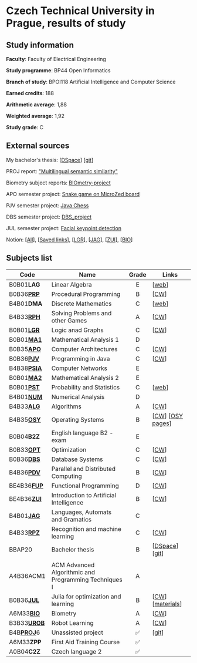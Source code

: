 # Czech Technical University in Prague, results of study

## Study information
**Faculty**: Faculty of Electrical Engineering​

**Study programme**:​ BP44 Open Informatics​

**Branch of study**: BPOI118 Artificial Intelligence and Computer Science

**Earned credits**: 188

**Arithmetic average**: 1,88

**Weighted average**:​ 1,92

**Study grade**: C

## External sources

My bachelor's thesis: [[DSpace](https://dspace.cvut.cz/handle/10467/115109)] [[git](https://github.com/ezvezdov/bachelor_thesis)]

PROJ report: ["Multilingual semantic similarity"](https://github.com/ezvezdov/Multilingual-semantic-similarity)

Biometry subject reports: [BIOmetry-project](https://github.com/ezvezdov/BIOmetry-project)

APO semester project: [Snake game on MicroZed board](https://github.com/ezvezdov/CTU-MZSnake)

PJV semester project: [Java Chess](https://github.com/ezvezdov/Java-Chess)

DBS semester project: [DBS_project](https://github.com/ezvezdov/DBS_project)

JUL semester project: [Facial keypoint detection](https://github.com/ezvezdov/Facial-keypoint-detection)

Notion: [[All](https://zhenyara.notion.site/VUT-15cdc361b07d419994dfb7efd8ee3112?pvs=4)], [[Saved links](https://www.notion.so/zhenyara/VUT-15cdc361b07d419994dfb7efd8ee3112?pvs=4#5479a20dbbd34ae1983a97adcda1e12d)], [[LGR](https://zhenyara.notion.site/LGR-991330ce5ca94d79a336bad08bb2cbe1?pvs=4)], [[JAG](https://zhenyara.notion.site/JAG-f141969372ef43c0ab9f8a1d72896a5f?pvs=4)], [[ZUI](https://zhenyara.notion.site/ZUI-3a2b9334f7f14c238077a4c82dc15f51?pvs=4)], [[BIO](https://zhenyara.notion.site/BIO-b3738a07bff94e7f93a2902fbb550e41?pvs=4)]

## Subjects list

| Code                                                                          | Name​                                                  | Grade | Links                                                                                                                                                    |
| ----------------------------------------------------------------------------- | ------------------------------------------------------ | :---: | -------------------------------------------------------------------------------------------------------------------------------------------------------- |
| B0B01**LAG**                                                                  | Linear Algebra​                                        |   E   | [[web](https://math.fel.cvut.cz/en/people/velebil/teaching/b0b01lag.html)]                                                                               |
| B0B36[**PRP**​](PRP)                                                          | Procedural Programming​                                |   B   | [[CW](https://cw.fel.cvut.cz/b211/courses/b0b36prp/start)]                                                                                               |
| B4B01**DMA**​                                                                 | Discrete Mathematics​                                  |   C   | [[web](https://math.fel.cvut.cz/cz/lide/habala/teaching/dma.html)]                                                                                       |
| B4B33[**RPH**](RPH)​                                                          | ​Solving Problems and other Games​                     |   A   | [[CW](https://cw.fel.cvut.cz/b211/courses/b4b33rph/start)]                                                                                               |
| B0B01[**LGR**](LGR)​                                                          | Logic anad Graphs​                                     |   C   | [[CW](https://cw.fel.cvut.cz/b212/courses/b0b01lgr/start)]                                                                                               |
| B0B01[**MA1**](MA1)​                                                          | Mathematical Analysis 1​                               |   D   |                                                                                                                                                          |
| B0B35[**APO**](APO)​                                                          | Computer Architectures​                                |   C   | [[CW](https://cw.fel.cvut.cz/b212/courses/b35apo/start)]                                                                                                 |
| B0B36[**PJV**](PJV)​                                                          | Programming in Java​                                   |   C   | [[CW](https://cw.fel.cvut.cz/b212/courses/b0b36pjv/start)]                                                                                               |
| B4B38[**PSIA**](PSIA)​                                                        | Computer Networks​                                     |   E   |                                                                                                                                                          |
| B0B01[**MA2**​](MA2)                                                          | Mathematical Analysis 2​                               |   E   |                                                                                                                                                          |
| B0B01[**PST**​](PST)                                                          | ​Probability and Statistics​                           |   C   | [[web](https://math.fel.cvut.cz/en/people/heliskat/01pst2.html)]                                                                                         |
| B4B01[**NUM**​](NUM)                                                          | Numerical Analysis​                                    |   D   |                                                                                                                                                          |
| B4B33[**ALG**​](ALG)                                                          | Algorithms​                                            |   A   | [[CW](https://cw.fel.cvut.cz/b231/courses/b4b33alg/start)]                                                                                               |
| B4B35[**OSY**](OSY)​                                                          | Operating Systems​                                     |   B   | [[CW](https://cw.fel.cvut.cz/b231/courses/b4b35osy/start)] [[OSY pages](https://osy.pages.fel.cvut.cz/docs/cviceni/)]                                    |
| B0B04**B2Z**​                                                                 | English language B2 - exam​                            |   E   |                                                                                                                                                          |
| B0B33[**OPT**](OPT)​                                                          | Optimization​                                          |   C   | [[CW](https://cw.fel.cvut.cz/b222/courses/b0b33opt/start)]                                                                                               |
| B0B36[**DBS**​](https://github.com/ezvezdov/DBS_project)                      | Database Systems​                                      |   C   | [[CW](https://cw.fel.cvut.cz/b222/courses/b0b36dbs/start)]                                                                                               |
| B4B36[**PDV**​](PDV)                                                          | Parallel and Distributed Computing​                    |   B   | [[CW](https://cw.fel.cvut.cz/b222/courses/b4b36pdv/start)]                                                                                               |
| BE4B36[**FUP**](FUP)​                                                         | Functional Programming​                                |   D   | [[CW](https://cw.fel.cvut.cz/b222/courses/fup/start)]                                                                                                    |
| BE4B36[**ZUI**](ZUI)​                                                         | Introduction to Artificial Intelligence​               |   B   | [[CW](https://cw.fel.cvut.cz/b222/courses/zui/start)]                                                                                                    |
| B4B01[**JAG**​](JAG)                                                          | Languages, Automats and Gramatics​                     |   C   |                                                                                                                                                          |
| B4B33[**RPZ**​](RPZ)                                                          | Recognition and machine learning​                      |   C   | [[CW](https://cw.fel.cvut.cz/b231/courses/b4b33rpz/start)]                                                                                               |
| BBAP20​                                                                       | Bachelor thesis​                                       |   B   | [[DSpace](https://dspace.cvut.cz/handle/10467/115109)] [[git](https://github.com/ezvezdov/bachelor_thesis)]                                              |
|                                                                               |                                                        |       |                                                                                                                                                          |
| A4B36ACM1​                                                                    | ACM Advanced Algorithmic and Programming​ Techniques I |   A   |                                                                                                                                                          |
| B0B36[**JUL**](JUL)​                                                          | Julia for optimization and learning​                   |   B   | [[CW](https://cw.fel.cvut.cz/b231/courses/b0b36jul/start)] [[materials](https://juliateachingctu.github.io/Julia-for-Optimization-and-Learning/stable/)] |
| A6M33[**BIO**](https://github.com/ezvezdov/BIOmetry-project)​                 | Biometry                                               |   A   | [[CW](https://cw.fel.cvut.cz/b231/courses/a6m33bio/start)]                                                                                               |
| B3B33[**UROB**​](UROB)                                                        | Robot Learning​                                        |   A   | [[CW](https://cw.fel.cvut.cz/b231/courses/b3b33urob/start)]                                                                                              |
| B4B[**PROJ**](https://github.com/ezvezdov/Multilingual-semantic-similarity)6​ | Unassisted project​                                    |   ✅   | [[git](https://github.com/ezvezdov/Multilingual-semantic-similarity)]                                                                                    |
| A6M33**ZPP**​                                                                 | First Aid Training Course​                             |   ✅   |                                                                                                                                                          |
| A0B04**C2Z**​                                                                 | Czech language 2​                                      |   ✅   |                                                                                                                                                          |